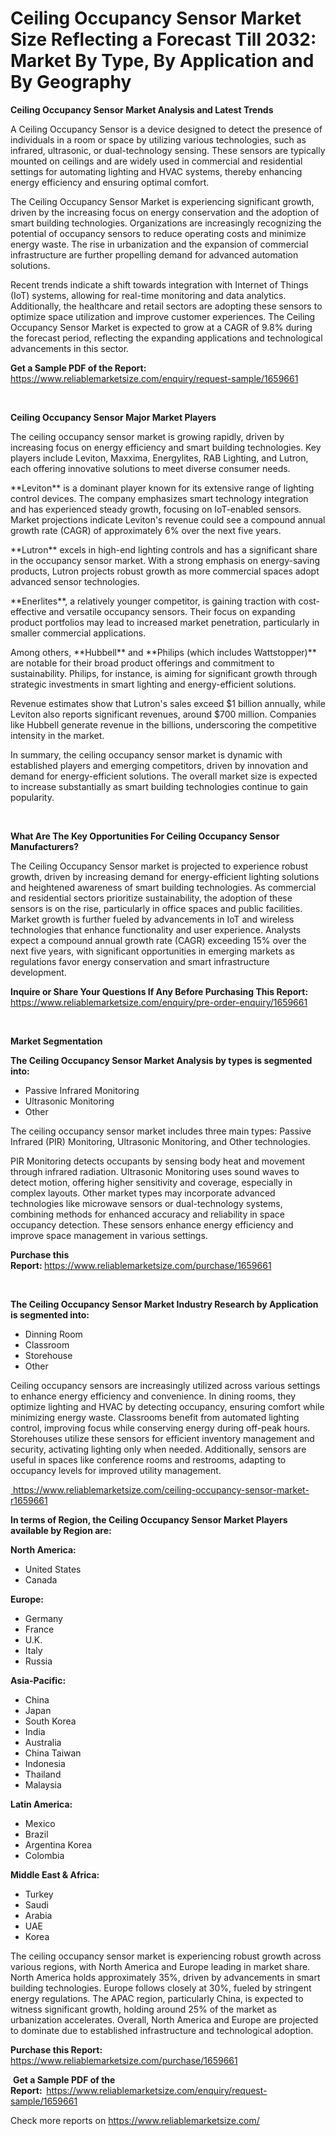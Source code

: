 <p><h1>Ceiling Occupancy Sensor Market Size Reflecting a Forecast Till 2032: Market By Type, By Application and By Geography</h1></p><p><strong>Ceiling Occupancy Sensor Market Analysis and Latest Trends</strong></p>
<p><p>A Ceiling Occupancy Sensor is a device designed to detect the presence of individuals in a room or space by utilizing various technologies, such as infrared, ultrasonic, or dual-technology sensing. These sensors are typically mounted on ceilings and are widely used in commercial and residential settings for automating lighting and HVAC systems, thereby enhancing energy efficiency and ensuring optimal comfort.</p><p>The Ceiling Occupancy Sensor Market is experiencing significant growth, driven by the increasing focus on energy conservation and the adoption of smart building technologies. Organizations are increasingly recognizing the potential of occupancy sensors to reduce operating costs and minimize energy waste. The rise in urbanization and the expansion of commercial infrastructure are further propelling demand for advanced automation solutions.</p><p>Recent trends indicate a shift towards integration with Internet of Things (IoT) systems, allowing for real-time monitoring and data analytics. Additionally, the healthcare and retail sectors are adopting these sensors to optimize space utilization and improve customer experiences. The Ceiling Occupancy Sensor Market is expected to grow at a CAGR of 9.8% during the forecast period, reflecting the expanding applications and technological advancements in this sector.</p></p>
<p><strong>Get a Sample PDF of the Report:&nbsp;</strong> <a href="https://www.reliablemarketsize.com/enquiry/request-sample/1659661?utm_campaign=1939&utm_medium=2&utm_source=Github&utm_content=ia&utm_term=06022025&utm_id=ceiling-occupancy-sensor">https://www.reliablemarketsize.com/enquiry/request-sample/1659661</a></p>
<p>&nbsp;</p>
<p><strong>Ceiling Occupancy Sensor Major Market Players</strong></p>
<p><p>The ceiling occupancy sensor market is growing rapidly, driven by increasing focus on energy efficiency and smart building technologies. Key players include Leviton, Maxxima, Energylites, RAB Lighting, and Lutron, each offering innovative solutions to meet diverse consumer needs.</p><p>**Leviton** is a dominant player known for its extensive range of lighting control devices. The company emphasizes smart technology integration and has experienced steady growth, focusing on IoT-enabled sensors. Market projections indicate Leviton's revenue could see a compound annual growth rate (CAGR) of approximately 6% over the next five years.</p><p>**Lutron** excels in high-end lighting controls and has a significant share in the occupancy sensor market. With a strong emphasis on energy-saving products, Lutron projects robust growth as more commercial spaces adopt advanced sensor technologies.</p><p>**Enerlites**, a relatively younger competitor, is gaining traction with cost-effective and versatile occupancy sensors. Their focus on expanding product portfolios may lead to increased market penetration, particularly in smaller commercial applications.</p><p>Among others, **Hubbell** and **Philips (which includes Wattstopper)** are notable for their broad product offerings and commitment to sustainability. Philips, for instance, is aiming for significant growth through strategic investments in smart lighting and energy-efficient solutions.</p><p>Revenue estimates show that Lutron's sales exceed $1 billion annually, while Leviton also reports significant revenues, around $700 million. Companies like Hubbell generate revenue in the billions, underscoring the competitive intensity in the market.</p><p>In summary, the ceiling occupancy sensor market is dynamic with established players and emerging competitors, driven by innovation and demand for energy-efficient solutions. The overall market size is expected to increase substantially as smart building technologies continue to gain popularity.</p></p>
<p>&nbsp;</p>
<p><strong>What Are The Key Opportunities For Ceiling Occupancy Sensor Manufacturers?</strong></p>
<p><p>The Ceiling Occupancy Sensor market is projected to experience robust growth, driven by increasing demand for energy-efficient lighting solutions and heightened awareness of smart building technologies. As commercial and residential sectors prioritize sustainability, the adoption of these sensors is on the rise, particularly in office spaces and public facilities. Market growth is further fueled by advancements in IoT and wireless technologies that enhance functionality and user experience. Analysts expect a compound annual growth rate (CAGR) exceeding 15% over the next five years, with significant opportunities in emerging markets as regulations favor energy conservation and smart infrastructure development.</p></p>
<p><strong>Inquire or Share Your Questions If Any Before Purchasing This Report:</strong> <a href="https://www.reliablemarketsize.com/enquiry/pre-order-enquiry/1659661?utm_campaign=1939&utm_medium=2&utm_source=Github&utm_content=ia&utm_term=06022025&utm_id=ceiling-occupancy-sensor">https://www.reliablemarketsize.com/enquiry/pre-order-enquiry/1659661</a></p>
<p>&nbsp;</p>
<p><strong>Market Segmentation</strong></p>
<p><strong>The Ceiling Occupancy Sensor Market Analysis by types is segmented into:</strong></p>
<p><ul><li>Passive Infrared Monitoring</li><li>Ultrasonic Monitoring</li><li>Other</li></ul></p>
<p><p>The ceiling occupancy sensor market includes three main types: Passive Infrared (PIR) Monitoring, Ultrasonic Monitoring, and Other technologies. </p><p>PIR Monitoring detects occupants by sensing body heat and movement through infrared radiation. Ultrasonic Monitoring uses sound waves to detect motion, offering higher sensitivity and coverage, especially in complex layouts. Other market types may incorporate advanced technologies like microwave sensors or dual-technology systems, combining methods for enhanced accuracy and reliability in space occupancy detection. These sensors enhance energy efficiency and improve space management in various settings.</p></p>
<p><strong>Purchase this Report:&nbsp;</strong><a href="https://www.reliablemarketsize.com/purchase/1659661?utm_campaign=1939&utm_medium=2&utm_source=Github&utm_content=ia&utm_term=06022025&utm_id=ceiling-occupancy-sensor">https://www.reliablemarketsize.com/purchase/1659661</a></p>
<p>&nbsp;</p>
<p><strong>The Ceiling Occupancy Sensor Market Industry Research by Application is segmented into:</strong></p>
<p><ul><li>Dinning Room</li><li>Classroom</li><li>Storehouse</li><li>Other</li></ul></p>
<p><p>Ceiling occupancy sensors are increasingly utilized across various settings to enhance energy efficiency and convenience. In dining rooms, they optimize lighting and HVAC by detecting occupancy, ensuring comfort while minimizing energy waste. Classrooms benefit from automated lighting control, improving focus while conserving energy during off-peak hours. Storehouses utilize these sensors for efficient inventory management and security, activating lighting only when needed. Additionally, sensors are useful in spaces like conference rooms and restrooms, adapting to occupancy levels for improved utility management.</p></p>
<p><a href="https://www.reliablemarketsize.com/ceiling-occupancy-sensor-market-r1659661?utm_campaign=1939&utm_medium=2&utm_source=Github&utm_content=ia&utm_term=06022025&utm_id=ceiling-occupancy-sensor">&nbsp;https://www.reliablemarketsize.com/ceiling-occupancy-sensor-market-r1659661</a></p>
<p><strong>In terms of Region, the Ceiling Occupancy Sensor Market Players available by Region are:</strong></p>
<p>
    <p> <strong> North America: </strong>
        <ul>
            <li>United States</li>
            <li>Canada</li>
        </ul>
        </p> 
    <p> <strong> Europe: </strong>
        <ul>
            <li>Germany</li>
            <li>France</li>
            <li>U.K.</li>
            <li>Italy</li>
            <li>Russia</li>
        </ul>
        </p> 
    <p> <strong> Asia-Pacific: </strong>
        <ul>
            <li>China</li>
            <li>Japan</li>
            <li>South Korea</li>
            <li>India</li>
            <li>Australia</li>
            <li>China Taiwan</li>
            <li>Indonesia</li>
            <li>Thailand</li>
            <li>Malaysia</li>
        </ul>
        </p> 
    <p> <strong> Latin America: </strong>
        <ul>
            <li>Mexico</li>
            <li>Brazil</li>
            <li>Argentina Korea</li>
            <li>Colombia</li>
        </ul>
        </p> 
    <p> <strong> Middle East & Africa: </strong>
        <ul>
            <li>Turkey</li>
            <li>Saudi</li>
            <li>Arabia</li>
            <li>UAE</li>
            <li>Korea</li>
        </ul>
    </p>
    </p>
<p><p>The ceiling occupancy sensor market is experiencing robust growth across various regions, with North America and Europe leading in market share. North America holds approximately 35%, driven by advancements in smart building technologies. Europe follows closely at 30%, fueled by stringent energy regulations. The APAC region, particularly China, is expected to witness significant growth, holding around 25% of the market as urbanization accelerates. Overall, North America and Europe are projected to dominate due to established infrastructure and technological adoption.</p></p>
<p><strong>Purchase this Report: </strong><a href="https://www.reliablemarketsize.com/purchase/1659661?utm_campaign=1939&utm_medium=2&utm_source=Github&utm_content=ia&utm_term=06022025&utm_id=ceiling-occupancy-sensor">https://www.reliablemarketsize.com/purchase/1659661</a></p>
<p>&nbsp;<strong>Get a Sample PDF of the Report:&nbsp;&nbsp;</strong><a href="https://www.reliablemarketsize.com/enquiry/request-sample/1659661?utm_campaign=1939&utm_medium=2&utm_source=Github&utm_content=ia&utm_term=06022025&utm_id=ceiling-occupancy-sensor">https://www.reliablemarketsize.com/enquiry/request-sample/1659661</a></p>
<p><strong></strong></p>
<p>Check more reports on <a href="https://www.reliablemarketsize.com/?utm_campaign=1939&utm_medium=2&utm_source=Github&utm_content=ia&utm_term=06022025&utm_id=ceiling-occupancy-sensor">https://www.reliablemarketsize.com/</a></p>